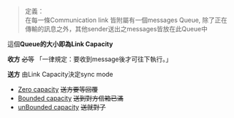 >定義：  
>在每一條Communication link 皆附屬有一個messages Queue, 除了正在傳輸的訊息之外，其他sender送出之messages皆放在此Queue中  
  
這個**Queue的大小即為Link Capacity**

**收方** ~~必等~~
「一律規定：要收到message後才可往下執行。」

**送方**
由Link Capacity決定sync mode
- [Zero capacity](Zero%20capacity.md) ~~送方要等回覆~~
- [Bounded capacity](Bounded%20capacity.md) ~~送到對方信箱已滿~~
- [unBounded capacity](unBounded%20capacity.md) ~~送就對了~~